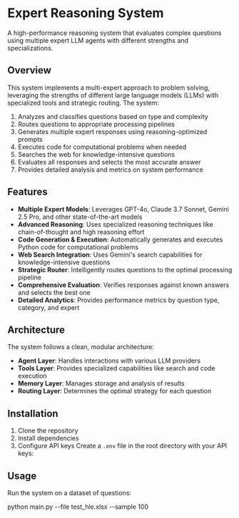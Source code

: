 # Expert Reasoning System

A high-performance reasoning system that evaluates complex questions using multiple expert LLM agents with different strengths and specializations.

## Overview

This system implements a multi-expert approach to problem solving, leveraging the strengths of different large language models (LLMs) with specialized tools and strategic routing. The system:

1. Analyzes and classifies questions based on type and complexity
2. Routes questions to appropriate processing pipelines
3. Generates multiple expert responses using reasoning-optimized prompts
4. Executes code for computational problems when needed
5. Searches the web for knowledge-intensive questions
6. Evaluates all responses and selects the most accurate answer
7. Provides detailed analysis and metrics on system performance

## Features

- **Multiple Expert Models**: Leverages GPT-4o, Claude 3.7 Sonnet, Gemini 2.5 Pro, and other state-of-the-art models
- **Advanced Reasoning**: Uses specialized reasoning techniques like chain-of-thought and high reasoning effort
- **Code Generation & Execution**: Automatically generates and executes Python code for computational problems
- **Web Search Integration**: Uses Gemini's search capabilities for knowledge-intensive questions
- **Strategic Router**: Intelligently routes questions to the optimal processing pipeline
- **Comprehensive Evaluation**: Verifies responses against known answers and selects the best one
- **Detailed Analytics**: Provides performance metrics by question type, category, and expert

## Architecture

The system follows a clean, modular architecture:

- **Agent Layer**: Handles interactions with various LLM providers
- **Tools Layer**: Provides specialized capabilities like search and code execution
- **Memory Layer**: Manages storage and analysis of results
- **Routing Layer**: Determines the optimal strategy for each question

## Installation

1. Clone the repository
2. Install dependencies
3. Configure API keys
Create a `.env` file in the root directory with your API keys:

## Usage

Run the system on a dataset of questions:

python main.py --file test_hle.xlsx --sample 100
